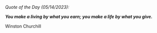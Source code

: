 *Quote of the Day (05/14/2023):*

_**You make a living by what you earn; you make a life by what you give.**_

Winston Churchill